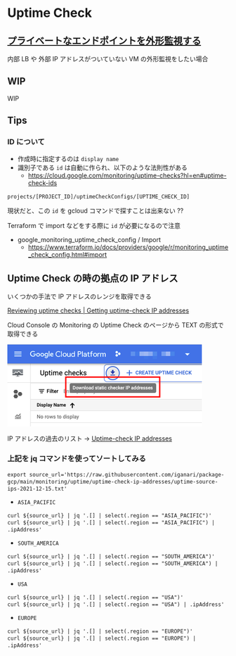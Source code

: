 # Uptime Check



## [プライベートなエンドポイントを外形監視する](./private-checks/)

内部 LB や 外部 IP アドレスがついていない VM の外形監視をしたい場合

## WIP

WIP

## Tips

### ID について

+ 作成時に指定するのは `display name`
+ 識別子である `id` は自動に作られ、以下のような法則性がある
  + https://cloud.google.com/monitoring/uptime-checks?hl=en#uptime-check-ids

```
projects/[PROJECT_ID]/uptimeCheckConfigs/[UPTIME_CHECK_ID]
```

現状だと、この `id` を gcloud コマンドで探すことは出来ない ??

Terraform で import などをする際に `id` が必要になるので注意

+ google_monitoring_uptime_check_config / Import
  + https://www.terraform.io/docs/providers/google/r/monitoring_uptime_check_config.html#import

## Uptime Check の時の拠点の IP アドレス

いくつかの手法で IP アドレスのレンジを取得できる

[Reviewing uptime checks | Getting uptime-check IP addresses](https://cloud.google.com/monitoring/uptime-checks/using-uptime-checks#get-ips)

Cloud Console の Monitoring の Uptime Check のページから TEXT の形式で取得できる

![](./01.png)

IP アドレスの過去のリスト -> [Uptime-check IP addresses](./uptime-check-ip-addresses)

### 上記を jq コマンドを使ってソートしてみる


```
export source_url='https://raw.githubusercontent.com/iganari/package-gcp/main/monitoring/uptime/uptime-check-ip-addresses/uptime-source-ips-2021-12-15.txt'
```

+ `ASIA_PACIFIC`

```
curl ${source_url} | jq '.[] | select(.region == "ASIA_PACIFIC")'
curl ${source_url} | jq '.[] | select(.region == "ASIA_PACIFIC") | .ipAddress'
```

+ `SOUTH_AMERICA`

```
curl ${source_url} | jq '.[] | select(.region == "SOUTH_AMERICA")'
curl ${source_url} | jq '.[] | select(.region == "SOUTH_AMERICA") | .ipAddress'
```

+ `USA`

```
curl ${source_url} | jq '.[] | select(.region == "USA")'
curl ${source_url} | jq '.[] | select(.region == "USA") | .ipAddress'
```

+ `EUROPE`

```
curl ${source_url} | jq '.[] | select(.region == "EUROPE")'
curl ${source_url} | jq '.[] | select(.region == "EUROPE") | .ipAddress'
```
